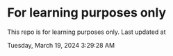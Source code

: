 # For learning purposes only
This repo is for learning purposes only.
Last updated at

Tuesday, March 19, 2024 3:29:28 AM

